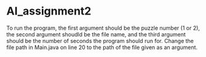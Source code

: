# AI_assignment2
To run the program, the first argument should be the puzzle number (1 or 2), the second argument shoudld be the file name, and the third argument should be the number of seconds the program should run for.
Change the file path in Main.java on line 20 to the path of the file given as an argument.
